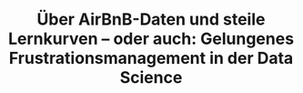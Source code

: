 ---
id: "ddsoec-07-spotlight" # nochmal überlegen
method: "Vorlesung und Übung"
institution: "Fakultät für Wirtschafts- und Sozialwissenschaften"
title: "Über AirBnB-Daten und steile Lernkurven – oder auch: Gelungenes Frustrationsmanagement in der Data Science"
title_project:
title_short: "Data Science for Socioeconomists"
period: "Apr 23 ­­- Jul 25 (27 months)"
foerderlinie: "Fachspezifische Data Literacy"
round: "2 & 3"
filter: "spotlights"
lecture2go: "71157"
uhh_url: "https://www.hcl.uni-hamburg.de/ddlitlab/data-literacy-lehrlabor/spotlight-dl-lehrlabor-interviewreihe/spotlight-folge-07.html"
contributors: "Victoria Hünewaldt, Prof. Dr. Ulrich Fritsche, Lisa Wegner, Junbo Huang, Max Weinig"
quote:
spotlight_interview: "Ja"
text: |
    Daten werden fast überall erhoben und gelten als wichtige Währung und Entscheidungsgrundlage in der Politik und Wirtschaft. *Doch aus den bereits erhobenen, hochkomplexen Datensätzen sinnvolle Erkenntnisse zu ziehen, ist gar nicht so einfach.*

    Studierende der Soziologie, Ökonomie und Betriebswirtschaft an der Universität Hamburg haben in der Vorlesung und Übung die Chance, wichtige Kenntnisse auf dem Gebiet der Data Science zu erlangen. Dafür haben sich Prof. Ulrich Fritsche , Lisa Wegner und Victoria Hünewaldt ein Konzept überlegt, das es Studierenden ermöglicht, die Themen in ihrem eigenen Tempo und in begleitenden Übungen zu erarbeiten und dabei von Null auf Programmieren zu lernen.  

    *Das Ziel: Studierende mit alltagsnahen Beispielen und im eigenen Tempo an das Thema Data Science heranführen und dabei den Grundstein für ihre weitere berufliche Qualifikation zu legen.*

    Das interdisziplinäre Lehrprojekt „Data Science for Social Scientists and Economists“ wurde erfolgreich im Jahr 2023 und 2024 durchgeführt und seither stetig weiterentwickelt. Es wird vom Digital and Data Literacy in Teaching Lab (kurz: DDLitLab) gefördert und für verschiedene Studiengänge der WiSo-Fakultät der Universität Hamburg angeboten. 

image: "https://assets.rrz.uni-hamburg.de/instance_assets/zentrale/21861515/spotlight-data-literacy-lehrlabor--07--lisa-wegner--733x414px-8f49cca53db47cd066c348d2a09f21624b9e4e76.png"
image_credit: "UHH / Pawlowski"
link_external:
stine:
podcast: "https://www.pod.uni-hamburg.de/1/blog/16__/file/23/s/webplayer/c/episode/Podcast_Lisa-Wegner_final.mp3"
---